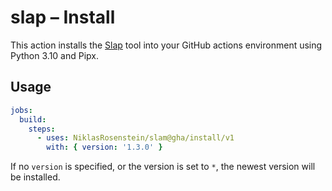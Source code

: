 # slap &ndash; Install

  [Slap]: https://github.com/NiklasRosenstein/slap

This action installs the [Slap][] tool into your GitHub actions environment using Python 3.10 and Pipx.

## Usage

```yaml
jobs:
  build:
    steps:
      - uses: NiklasRosenstein/slam@gha/install/v1
        with: { version: '1.3.0' }
```

If no `version` is specified, or the version is set to `*`, the newest version will be installed.
